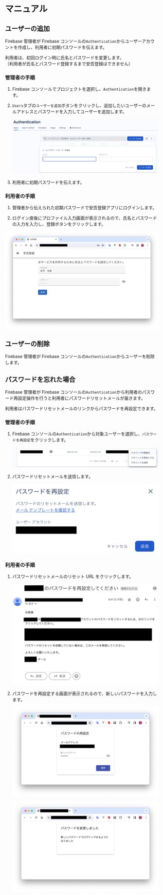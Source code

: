 # マニュアル

## ユーザーの追加

Firebase 管理者が Firebase コンソールの`Authentication`からユーザーアカウントを作成し、利用者に初期パスワードを伝えます。

利用者は、初回ログイン時に氏名とパスワードを変更します。  
（利用者が氏名とパスワード登録するまで安否登録はできません）

### 管理者の手順

1. Firebase コンソールでプロジェクトを選択し、`Authentication`を開きます。

1. `Users`タブの`ユーザーを追加`ボタンをクリックし、追加したいユーザーのメールアドレスとパスワードを入力してユーザーを追加します。

   ![Alt text](image.png)

1. 利用者に初期パスワードを伝えます。

### 利用者の手順

1. 管理者から伝えられた初期パスワードで安否登録アプリにログインします。

1. ログイン直後にプロファイル入力画面が表示されるので、氏名とパスワードの入力を入力し、登録ボタンをクリックします。

![Alt text](image-1.png)

## ユーザーの削除

Firebase 管理者が Firebase コンソールの`Authentication`からユーザーを削除します。

## パスワードを忘れた場合

Firebase 管理者が Firebase コンソールの`Authentication`から利用者のパスワード再設定操作を行うと利用者にパスワードリセットメールが届きます。

利用者はパスワードリセットメールのリンクからパスワードを再設定できます。

### 管理者の手順

1. Firebase コンソールの`Authentication`から対象ユーザーを選択し、`パスワードを再設定`をクリックします。

   ![Alt text](image-2.png)

1. パスワードリセットメールを送信します。

   ![Alt text](image-3.png)

### 利用者の手順

1. パスワードリセットメールのリセット URL をクリックします。

   ![Alt text](image-4.png)

1. パスワードを再設定する画面が表示されるので、新しいパスワードを入力します。

   ![Alt text](image-5.png)

   ![Alt text](image-6.png)
